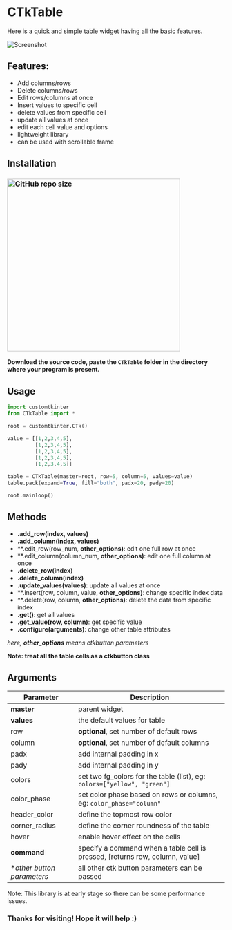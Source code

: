 # CTkTable

Here is a quick and simple table widget having all the basic features. 

![Screenshot](https://user-images.githubusercontent.com/89206401/233420929-bf210cb3-5b5f-49b2-ba7a-f01d187e72cf.jpg)

## Features:
- Add columns/rows
- Delete columns/rows
- Edit rows/columns at once
- Insert values to specific cell
- delete values from specific cell
- update all values at once
- edit each cell value and options
- lightweight library
- can be used with scrollable frame

## Installation
### [<img alt="GitHub repo size" src="https://img.shields.io/github/repo-size/Akascape/CTkTable?&color=white&label=Download%20Source%20Code&logo=Python&logoColor=yellow&style=for-the-badge"  width="400">](https://github.com/Akascape/CTkTable/archive/refs/heads/main.zip)

**Download the source code, paste the `CTkTable` folder in the directory where your program is present.**

## Usage
```python
import customtkinter
from CTkTable import *

root = customtkinter.CTk()

value = [[1,2,3,4,5],
         [1,2,3,4,5],
         [1,2,3,4,5],
         [1,2,3,4,5],
         [1,2,3,4,5]]

table = CTkTable(master=root, row=5, column=5, values=value)
table.pack(expand=True, fill="both", padx=20, pady=20)

root.mainloop()
```

## Methods
- **.add_row(index, values)**
- **.add_column(index, values)**
- **.edit_row(row_num, **other_options)**: edit one full row at once
- **.edit_column(column_num, **other_options)**: edit one full column at once
- **.delete_row(index)**
- **.delete_column(index)**
- **.update_values(values)**: update all values at once
- **.insert(row, column, value, **other_options)**: change specific index data
- **.delete(row, column, **other_options)**: delete the data from specific index
- **.get()**: get all values
- **.get_value(row, column)**: get specific value
- **.configure(arguments)**: change other table attributes

_here, **other_options** means ctkbutton parameters_

**Note: treat all the table cells as a ctkbutton class**

## Arguments
| Parameter | Description |
|-----------| ------------|
| **master** | parent widget  |
| **values** | the default values for table |
| row | **optional**, set number of default rows |
| column | **optional**, set number of default columns |
| padx | add internal padding in x |
| pady | add internal padding in y |
| colors | set two fg_colors for the table (list), eg: `colors=["yellow", "green"]` |
| color_phase | set color phase based on rows or columns, eg: `color_phase="column"` |
| header_color | define the topmost row color |
| corner_radius | define the corner roundness of the table |
| hover | enable hover effect on the cells |
| **command** | specify a command when a table cell is pressed, [returns row, column, value] |
| **other button parameters* | all other ctk button parameters can be passed |

Note: This library is at early stage so there can be some performance issues. 
### Thanks for visiting! Hope it will help :)
